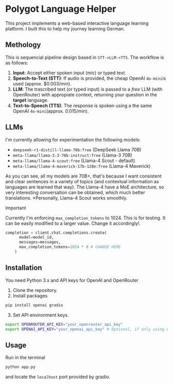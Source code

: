 # Polygot Language Helper

This project implements a web-based interactive language learning platform. I built this to 
help my journey learning German.

## Methology
This is sequencial pipeline design based in `STT->LLM->TTS`. The workflow is as follows:
1. **Input**: Accept either spoken input (mic) or typed text.
2. **Speech-to-Text (STT)**: If audio is provided, the cheap OpenAI `4o-mini`is used (approx. $0.003/min).
3. **LLM**: The trascribed text (or typed input) is passed to a *free* LLM (with OpenRouter) with appropiate context, returning your question in the **target** language. 
4. **Text-to-Speech (TTS)**: The response is spoken using a the same OpenAI `4o-mini`(approx. 0.015/min).

## LLMs
I'm currently allowing for experimentation the following models:

* `deepseek-r1-distill-llama-70b:free` (DeepSeek Llama 70B)
* `meta-llama/llama-3.3-70b-instruct:free` (Llama-3 70B)
* `meta-llama/llama-4-scout:free` (Llama-4 Scout - default)
* `meta-llama/llama-4-maverick-17b-128e:free` (Llama-4 Maverick)

As you can see, all my models are 70B+, that's because I want consistent and clear sentences in a variety of topics (and contextual information as languages are learned that way). The Llama-4 have a MoE architecture, so very interesting conversation can be obtained, which much better translations. *Personally, Llama-4 Scout works smoothly. 

> [!IMPORTANT]
> Currently I'm enforcing `max_completion_tokens` to 1024. This is for testing. 
> It can be easily modified to a larger value. Change it accordingly!.
> ```python
> completion = client.chat.completions.create(
>       model=model_id,
>       messages=messages,
>       max_completion_tokens=1024 * 8 # CHANGE HERE 
>     )
> ```

## Installation 

You need Python 3.x and API keys for OpenAI and OpenRouter

1. Clone the repository.
2. Install packages
```bash
pip install openai gradio
```
3. Set API environment keys.
```bash
export OPENROUTER_API_KEY="your_openrouter_api_key"
export OPENAI_API_KEY="your_openai_api_key" # Optional, if only using OpenRouter for LLM. Required for STT/TTS.
```

## Usage
Run in the terminal

```bash
python app.py
```
and locate the `localhost` port provided by gradio. 


